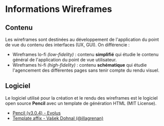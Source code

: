 # Informations Wireframes

## Contenu
Les wireframes sont destinées au développement de l'application du point de vue du contenu des interfaces (UX, GUI). On différencie :
- Wireframes lo-fi *(low-fidelity)* : contenu **simplifié** qui étudie le contenu général de l'application du point de vue utilisateur.
- Wireframes hi-fi *(high-fidelity)* : contenu **schématique** qui étudie l'agencement des différentes pages sans tenir compte du rendu visuel.

## Logiciel
Le logiciel utilisé pour la création et le rendu des wireframes est le logiciel open source **Pencil** avec un template de génération HTML (MIT License).
* [Pencil (v3.0.4) - Evolus](https://pencil.evolus.vn/)
* [Template affix - Vašek Dohnal (@illagrenan)](https://github.com/illagrenan/affix-pencil-export-template)
